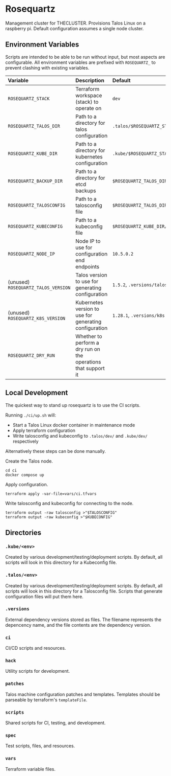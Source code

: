 # Rosequartz

Management cluster for THECLUSTER.
Provisions Talos Linux on a raspberry pi.
Default configuration assumes a single node cluster.

## Environment Variables

Scripts are intended to be able to be run without input, but most aspects are configurable.
All environment variables are prefixed with `ROSEQUARTZ_` to prevent clashing with existing variables.

|Variable|Description|Default|
|:-------|:----------|:------|
|`ROSEQUARTZ_STACK`|Terraform workspace (stack) to operate on|`dev`|
|`ROSEQUARTZ_TALOS_DIR`|Path to a directory for talos configuration|`.talos/$ROSEQUARTZ_STACK`|
|`ROSEQUARTZ_KUBE_DIR`|Path to a directory for kubernetes configuration|`.kube/$ROSEQUARTZ_STACK`|
|`ROSEQUARTZ_BACKUP_DIR`|Path to a directory for etcd backups|`$ROSEQUARTZ_TALOS_DIR`|
|`ROSEQUARTZ_TALOSCONFIG`|Path to a talosconfig file|`$ROSEQUARTZ_TALOS_DIR/talosconfig`|
|`ROSEQUARTZ_KUBECONFIG`|Path to a kubeconfig file|`$ROSEQUARTZ_KUBE_DIR/config`|
|`ROSEQUARTZ_NODE_IP`|Node IP to use for configuration end endpoints|`10.5.0.2`|
|(unused) `ROSEQUARTZ_TALOS_VERSION`|Talos version to use for generating configuration|`1.5.2`, `.versions/talos`|
|(unused) `ROSEQUARTZ_K8S_VERSION`|Kubernetes version to use for generating configuration|`1.28.1`, `.versions/k8s`|
|`ROSEQUARTZ_DRY_RUN`|Whether to perform a dry run on the operations that support it||

## Local Development

The quickest way to stand up rosequartz is to use the CI scripts.

Running `./ci/up.sh` will:

- Start a Talos Linux docker container in maintenance mode
- Apply terraform configuration
- Write talosconfig and kubeconfig to `.talos/dev/` and `.kube/dev/` respectively

Alternatively these steps can be done manually.

Create the Talos node.

```shell
cd ci
docker compose up
```

Apply configuration.

```shell
terraform apply -var-file=vars/ci.tfvars
```

Write talosconfig and kubeconfig for connecting to the node.

```shell
terraform output -raw talosconfig >"$TALOSCONFIG"
terraform output -raw kubeconfig >"$KUBECONFIG"
```

## Directories

### `.kube/<env>`

Created by various development/testing/deployment scripts.
By default, all scripts will look in this directory for a Kubeconfig file.

### `.talos/<env>`

Created by various development/testing/deployment scripts.
By default, all scripts will look in this directory for a Talosconfig file.
Scripts that generate configuration files will put them here.

### `.versions`

External dependency versions stored as files.
The filename represents the depencency name, and the file contents are the dependency version.

### `ci`

CI/CD scripts and resources.

### `hack`

Utility scripts for development.

### `patches`

Talos machine configuration patches and templates.
Templates should be parseable by terraform's `templateFile`.

### `scripts`

Shared scripts for CI, testing, and development.

### `spec`

Test scripts, files, and resources.

### `vars`

Terraform variable files.
